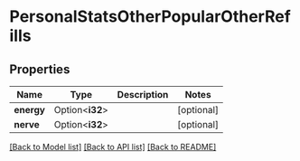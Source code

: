 # PersonalStatsOtherPopularOtherRefills

## Properties

Name | Type | Description | Notes
------------ | ------------- | ------------- | -------------
**energy** | Option<**i32**> |  | [optional]
**nerve** | Option<**i32**> |  | [optional]

[[Back to Model list]](../README.md#documentation-for-models) [[Back to API list]](../README.md#documentation-for-api-endpoints) [[Back to README]](../README.md)


